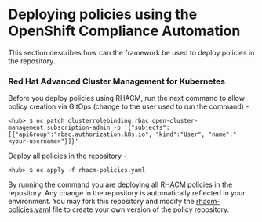 # Deploying policies using the OpenShift Compliance Automation

This section describes how can the framework be used to deploy policies in the repository.

### Red Hat Advanced Cluster Management for Kubernetes

Before you deploy policies using RHACM, run the next command to allow policy creation via GitOps (change <your-username> to the user used to run the command) -

```
<hub> $ oc patch clusterrolebinding.rbac open-cluster-management:subscription-admin -p '{"subjects": [{"apiGroup":"rbac.authorization.k8s.io", "kind":"User", "name":"<your-username>"}]}'
```

Deploy all policies in the repository -

```
<hub> $ oc apply -f rhacm-policies.yaml
```

By running the command you are deploying all RHACM policies in the repository. Any change in the repository is automatically reflected in your environment. You may fork this repository and modify the [rhacm-policies.yaml](rhacm-policies.yaml) file to create your own version of the policy repository.